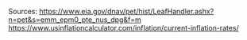 Sources: 
https://www.eia.gov/dnav/pet/hist/LeafHandler.ashx?n=pet&s=emm_epm0_pte_nus_dpg&f=m 
https://www.usinflationcalculator.com/inflation/current-inflation-rates/
